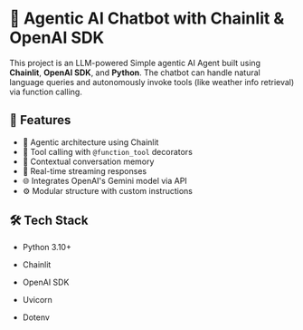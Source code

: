 # 🤖 Agentic AI Chatbot with Chainlit & OpenAI SDK

This project is an LLM-powered Simple agentic AI Agent built using **Chainlit**, **OpenAI SDK**, and **Python**. The chatbot can handle natural language queries and autonomously invoke tools (like weather info retrieval) via function calling.

## 🚀 Features

- 🤖 Agentic architecture using Chainlit
- 🔗 Tool calling with `@function_tool` decorators
- 🧠 Contextual conversation memory
- 🔄 Real-time streaming responses
- 🌐 Integrates OpenAI's Gemini model via API
- ⚙️ Modular structure with custom instructions


## 🛠️ Tech Stack

- Python 3.10+

- Chainlit

- OpenAI SDK

- Uvicorn

- Dotenv